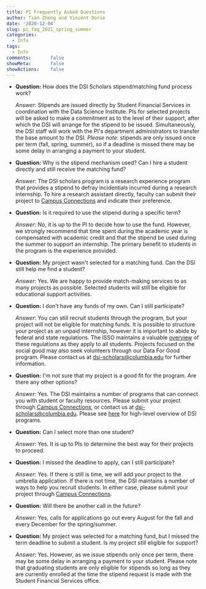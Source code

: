 ```yaml
---
title: PI Frequently Asked Questions
author: Tian Zheng and Vincent Dorie
date: '2020-12-04'
slug: pi_faq_2021_spring_summer
categories:
  - Info
tags:
  - Info
comments:       false
showMeta:       false
showActions:    false
---
```


+ **Question:** How does the DSI Scholars stipend/matching fund process work?

    *Answer*: Stipends are issued directly by Student Financial Services in coordination with the Data Science Institute. PIs for selected projects will be asked to make a commitment as to the level of their support, after which the DSI will arrange for the stipend to be issued. Simultaneously, the DSI staff will work with the PI's department administrators to transfer the base amount to the DSI. _Please note_: stipends are only issued once per term (fall, spring, summer), so if a deadline is missed there may be some delay in arranging a payment to your student.

+ **Question:** Why is the stipend mechanism used? Can I hire a student directly and still receive the matching fund?

    *Answer*: The DSI scholars program is a research experience program that provides a stipend to defray incidentials incurred during a research internship. To hire a research assistant directly, faculty can submit their project to [Campus Connections](https://www.datascience.columbia.edu/outreach/campus-connections/) and indicate their preference.

+ **Question:** Is it required to use the stipend during a specific term?

    *Answer*: No, it is up to the PI to decide how to use the fund. However, we strongly recommend that time spent during the academic year is compensated with academic credit and that the stipend be used during the summer to support an internship. The primary benefit to students in the program is the experience provided.

+ **Question:** My project wasn't selected for a matching fund. Can the DSI still help me find a student?

    *Answer*: Yes. We are happy to provide match-making services to as many projects as possible. Selected students will still be eligible for educational support activities.

+ **Question:** I don't have any funds of my own. Can I still participate?

    *Answer*: You can still recruit students through the program, but your project will not be eligible for matching funds. It is possible to structure your project as an unpaid internship, however it is important to abide by federal and state regulations. The ISSO maintains a valuable [overview](https://isso.columbia.edu/content/unpaid-internships-and-volunteering) of these regulations as they apply to all students. Projects focused on the social good may also seek volunteers through our Data For Good program. Please contact us at [dsi-scholars@columbia.edu](mailto:dsi-scholars@columbia.edu) for further information.

+ **Question:** I'm not sure that my project is a good fit for the program. Are there any other options?

    *Answer*: Yes. The DSI maintains a number of programs that can connect you with student or faculty resources. Please submit your project through [Campus Connections](https://www.datascience.columbia.edu/outreach/campus-connections/), or contact us at [dsi-scholars@columbia.edu](mailto:dsi-scholars@columbia.edu). Please see [here](/page/dsi_programs) for high-level overview of DSI programs.

+ **Question:** Can I select more than one student?

    *Answer*: Yes. It is up to PIs to determine the best way for their projects to proceed.

+ **Question:** I missed the deadline to apply, can I still participate?

    *Answer*: Yes. If there is still is time, we will add your project to the umbrella application. If there is not time, the DSI maintains a number of ways to help you recruit students. In either case, please submit your project through [Campus Connections](https://www.datascience.columbia.edu/outreach/campus-connections/).

+ **Question:** Will there be another call in the future?

    *Answer*: Yes, calls for applications go out every August for the fall and every December for the spring/summer.

+ **Question:** My project was selected for a matching fund, but I missed the term deadline to submit a student. Is my project still eligible for support?

    *Answer*: Yes. However, as we issue stipends only once per term, there may be some delay in arranging a payment to your student. Please note that graduating students are only eligible for stipends so long as they are currently enrolled at the time the stipend request is made with the Student Financial Services office.

